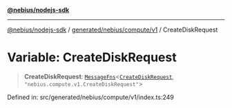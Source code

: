 [**@nebius/nodejs-sdk**](../../../../../README.md)

---

[@nebius/nodejs-sdk](../../../../../README.md) / [generated/nebius/compute/v1](../README.md) / CreateDiskRequest

# Variable: CreateDiskRequest

> **CreateDiskRequest**: [`MessageFns`](../../../../../runtime/protos/core/interfaces/MessageFns.md)\<[`CreateDiskRequest`](../interfaces/CreateDiskRequest.md), `"nebius.compute.v1.CreateDiskRequest"`\>

Defined in: src/generated/nebius/compute/v1/index.ts:249
